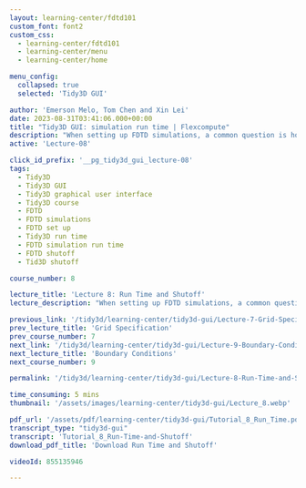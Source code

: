 ```yaml
---
layout: learning-center/fdtd101
custom_font: font2
custom_css:
  - learning-center/fdtd101
  - learning-center/menu
  - learning-center/home

menu_config:
  collapsed: true
  selected: 'Tidy3D GUI'

author: 'Emerson Melo, Tom Chen and Xin Lei'
date: 2023-08-31T03:41:06.000+00:00
title: "Tidy3D GUI: simulation run time | Flexcompute"
description: "When setting up FDTD simulations, a common question is how long to run them in physical time. In this tutorial, you will learn how to properly set up the run time of FDTD simulations to obtain accurate results. We will also show you how to use the shutoff condition to avoid running simulations longer than necessary."
active: 'Lecture-08'

click_id_prefix: '__pg_tidy3d_gui_lecture-08'
tags:
  - Tidy3D
  - Tidy3D GUI
  - Tidy3D graphical user interface
  - Tidy3D course
  - FDTD
  - FDTD simulations
  - FDTD set up
  - Tidy3D run time
  - FDTD simulation run time
  - FDTD shutoff
  - Tid3D shutoff

course_number: 8

lecture_title: 'Lecture 8: Run Time and Shutoff'
lecture_description: "When setting up FDTD simulations, a common question is how long to run them in physical time. In this tutorial, you will learn how to properly set up the run time of FDTD simulations to obtain accurate results. We will also show you how to use the shutoff condition to avoid running simulations longer than necessary"

previous_link: '/tidy3d/learning-center/tidy3d-gui/Lecture-7-Grid-Specification/'
prev_lecture_title: 'Grid Specification'
prev_course_number: 7
next_link: '/tidy3d/learning-center/tidy3d-gui/Lecture-9-Boundary-Conditions/'
next_lecture_title: 'Boundary Conditions'
next_course_number: 9

permalink: '/tidy3d/learning-center/tidy3d-gui/Lecture-8-Run-Time-and-Shutoff/'

time_consuming: 5 mins
thumbnail: '/assets/images/learning-center/tidy3d-gui/Lecture_8.webp'

pdf_url: '/assets/pdf/learning-center/tidy3d-gui/Tutorial_8_Run_Time.pdf'
transcript_type: "tidy3d-gui"
transcript: 'Tutorial_8_Run-Time-and-Shutoff'
download_pdf_title: 'Download Run Time and Shutoff'

videoId: 855135946

---
```

